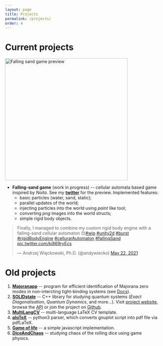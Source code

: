 ```yaml
---
layout: page
title: Projects
permalink: /projects/
order: 4
---
```


# Current projects

<img src="../fallingSand.png" alt="Falling sand game preview" width="400"/>

- **Falling-sand game** (work in progress) -- cellular automata based game inspired by *Noita*. See my [**twitter**](https://twitter.com/andywiecko) for the preview.
Implemented features:
   - basic particles (water, sand, static);
   - parallel updates of the world;
   - injecting particles into the world using *paint* like tool;
   - converting *png* images into the world structs;
   - simple rigid body objects.

<blockquote class="twitter-tweet"><p lang="en" dir="ltr">Finally, I managed to combine my custom rigid body engine with a falling-sand cellular automaton 😊<a href="https://twitter.com/hashtag/wip?src=hash&amp;ref_src=twsrc%5Etfw">#wip</a> <a href="https://twitter.com/hashtag/unity2d?src=hash&amp;ref_src=twsrc%5Etfw">#unity2d</a> <a href="https://twitter.com/hashtag/burst?src=hash&amp;ref_src=twsrc%5Etfw">#burst</a> <a href="https://twitter.com/hashtag/rigidBodyEngine?src=hash&amp;ref_src=twsrc%5Etfw">#rigidBodyEngine</a> <a href="https://twitter.com/hashtag/cellurarAutomaton?src=hash&amp;ref_src=twsrc%5Etfw">#cellurarAutomaton</a> <a href="https://twitter.com/hashtag/fallingSand?src=hash&amp;ref_src=twsrc%5Etfw">#fallingSand</a> <a href="https://t.co/ki869ryEcs">pic.twitter.com/ki869ryEcs</a></p>&mdash; Andrzej Więckowski, Ph.D. (@andywiecko) <a href="https://twitter.com/andywiecko/status/1396171743040098306?ref_src=twsrc%5Etfw">May 22, 2021</a></blockquote> <script async src="https://platform.twitter.com/widgets.js" charset="utf-8"></script>


# Old projects

1. [**Majoranapp**][majorana] -- program for efficient identification of Majorana zero modes in non-intercting tight-binding systems (see [Docs][majorana-docs]). 
2. [**SOLIDstate**][solid] -- C++ library for studying quantum systems 
(*Exact Diagonalisation*, *Quantum Dynamics*, and more...). 
Visit [project website][solid], browse the [API][api] or join the project on [Github][github].
3. [**MultiLangCV**][CV] -- multi-language LaTeX CV template.
4. [**ploTeX**][plotex] -- python3 parser, which converts gnuplot script into pdf file via pdfLaTeX.
5. [**Game of life**][GoL-JS] -- a simple javascript implementation.
6. [**DiceAndChaos**][Dice] -- studying chaos of the rolling dice using game physics.

[majorana]: https://github.com/andywiecko/Majoranapp/
[majorana-docs]: https://andywiecko.github.io/Majoranapp/
[solid]: https://andywiecko.github.io/SOLIDstate/
[api]: https://andywiecko.github.io/SOLIDstate/api/index.html
[github]: https://github.com/andywiecko/SOLIDstate/
[CV]: https://github.com/andywiecko/MultiLangCV/
[plotex]: https://github.com/andywiecko/plotex/
[GoL-JS]: https://andywiecko.github.io/GameOfLife-JS/
[Dice]: https://github.com/andywiecko/DiceAndChaos
